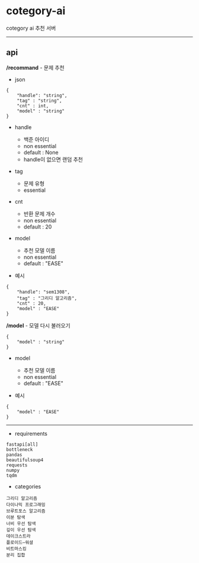 # cotegory-ai
cotegory ai 추천 서버

---
## api 

**/recommand** - 문제 추천
- json
```
{
    "handle": "string",
    "tag" : "string",
    "cnt" : int, 
    "model" : "string"
}
```
- handle
  + 백준 아이디
  + non essential
  + default : None
  + handle이 없으면 랜덤 추천

- tag 
  + 문제 유형
  + essential
 
- cnt
  + 반환 문제 개수 
  + non essential
  + default : 20


- model
  + 추천 모델 이름
  + non essential
  + default : "EASE"

- 예시
```
{
    "handle": "sem1308",
    "tag" : "그리디 알고리즘",
    "cnt" : 20, 
    "model" : "EASE"
}
```

**/model** - 모델 다시 불러오기
```
{
    "model" : "string"
}
```
- model
  + 추천 모델 이름
  + non essential
  + default : "EASE"

- 예시
```
{
    "model" : "EASE"
}
```

---
+ requirements
```
fastapi[all]
bottleneck
pandas
beautifulsoup4
requests
numpy
tqdm
```

+ categories
```
그리디 알고리즘
다이나믹 프로그래밍
브루트포스 알고리즘
이분 탐색
너비 우선 탐색
깊이 우선 탐색
데이크스트라
플로이드–워셜
비트마스킹
분리 집합
```
